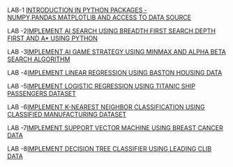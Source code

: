 LAB-1 [INTRODUCTION IN PYTHON PACKAGES - NUMPY,PANDAS,MATPLOTLIB AND ACCESS TO DATA SOURCE](https://github.com/vinuthnachilukuri/AIML-Lab/blob/main/AIML_LAB_1.ipynb)

LAB -2[IMPLEMENT AI SEARCH USING BREADTH FIRST SEARCH,DEPTH FIRST AND A* USING PYTHON](https://github.com/vinuthnachilukuri/AIML-Lab/blob/main/AIML_LAB_02.ipynb)

LAB -3[IMPLEMENT AI GAME STRATEGY USING MINMAX AND ALPHA BETA SEARCH ALGORITHM](https://github.com/vinuthnachilukuri/AIML-Lab/blob/main/AIML_LAB_03.ipynb)

LAB -4[IMPLEMENT LINEAR REGRESSION USING BASTON HOUSING DATA](https://github.com/vinuthnachilukuri/AIML-Lab/blob/main/AIML_LAB_04.ipynb)

LAB -5[IMPLEMENT LOGISTIC REGRESSION USING TITANIC SHIP PASSENGERS DATASET](https://github.com/vinuthnachilukuri/AIML-Lab/blob/main/AIML_LAB_05.ipynb)

LAB -6[IMPLEMENT K-NEAREST NEIGHBOR CLASSIFICATION USING CLASSIFIED MANUFACTURING DATASET](https://github.com/vinuthnachilukuri/AIML-Lab/blob/main/AIML_LAB_06.ipynb)

LAB -7[IMPLEMENT SUPPORT VECTOR MACHINE USING BREAST CANCER DATA](https://github.com/vinuthnachilukuri/AIML-Lab/blob/main/AIML_LAB_07.ipynb)

LAB -8[IMPLEMENT DECISION TREE CLASSIFIER USING LEADING CLIB DATA]()
